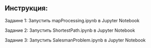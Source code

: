 ## Инструкция:

Задаине 1: Запустить mapProcessing.ipynb в Jupyter Notebook

Задание 2: Запустить ShortestPath.ipynb в Jupyter Notebook

Задание 3: Запустить SalesmanProblem.ipynb в Jupyter Notebook
